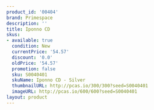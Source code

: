 ```yaml
---
product_id: '00404'
brand: Primespace
description: ''
title: Iponno CD
skus:
- available: true
  condition: New
  currentPrice: '54.57'
  discount: '0.0'
  oldPrice: '54.57'
  promotion: false
  sku: S0040401
  skuName: Iponno CD - Silver
  thumbnailURL: http://pcas.io/300/300?seed=S0040401
  imageURL: http://pcas.io/600/600?seed=S0040401
layout: product
---
```

